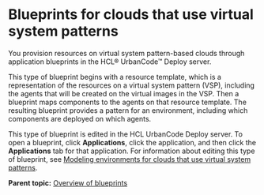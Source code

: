 # Blueprints for clouds that use virtual system patterns

You provision resources on virtual system pattern-based clouds through application blueprints in the HCL® UrbanCode™ Deploy server.

This type of blueprint begins with a resource template, which is a representation of the resources on a virtual system pattern \(VSP\), including the agents that will be created on the virtual images in the VSP. Then a blueprint maps components to the agents on that resource template. The resulting blueprint provides a pattern for an environment, including which components are deployed on which agents.

This type of blueprint is edited in the HCL UrbanCode Deploy server. To open a blueprint, click **Applications**, click the application, and then click the **Applications** tab for that application. For information about editing this type of blueprint, see [Modeling environments for clouds that use virtual system patterns](blueprint_edit_clouds_vsp.md).

**Parent topic:** [Overview of blueprints](../../com.edt.doc/topics/blueprint_cpt.md)

